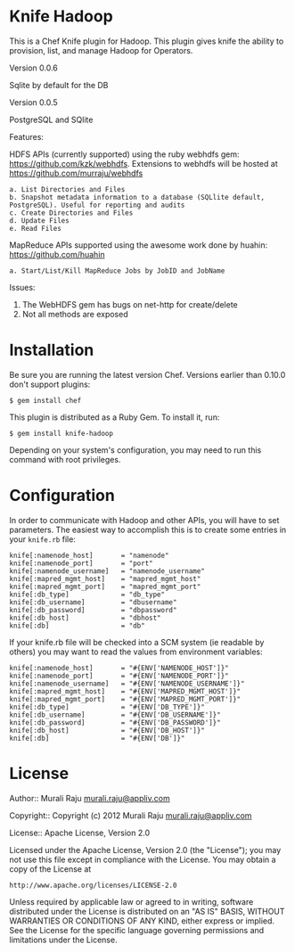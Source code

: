 Knife Hadoop 
===============

This is a Chef Knife plugin for Hadoop. This plugin gives knife the ability to provision, list, and manage Hadoop for Operators. 

Version 0.0.6

Sqlite by default for the DB

Version 0.0.5

PostgreSQL and SQlite



Features:

HDFS APIs (currently supported) using the ruby webhdfs gem: https://github.com/kzk/webhdfs. Extensions to webhdfs will be hosted at 
https://github.com/murraju/webhdfs
	
	a. List Directories and Files
	b. Snapshot metadata information to a database (SQLlite default, PostgreSQL). Useful for reporting and audits
	c. Create Directories and Files
	d. Update Files
	e. Read Files

MapReduce APIs supported using the awesome work done by huahin: https://github.com/huahin

	a. Start/List/Kill MapReduce Jobs by JobID and JobName



Issues:

1. The WebHDFS gem has bugs on net-http for create/delete
2. Not all methods are exposed




# Installation #

Be sure you are running the latest version Chef. Versions earlier than 0.10.0 don't support plugins:

    $ gem install chef

This plugin is distributed as a Ruby Gem. To install it, run:

    $ gem install knife-hadoop

Depending on your system's configuration, you may need to run this command with root privileges.

# Configuration #

In order to communicate with Hadoop and other APIs, you will have to set parameters. The easiest way to accomplish this is to create some entries in your `knife.rb` file:

	knife[:namenode_host]   	= "namenode"
	knife[:namenode_port]   	= "port"
	knife[:namenode_username] 	= "namenode_username"
	knife[:mapred_mgmt_host]    = "mapred_mgmt_host"
	knife[:mapred_mgmt_port]    = "mapred_mgmt_port"
	knife[:db_type]				= "db_type"
	knife[:db_username] 		= "dbusername"
	knife[:db_password] 		= "dbpassword"
	knife[:db_host] 			= "dbhost"
	knife[:db] 					= "db"

If your knife.rb file will be checked into a SCM system (ie readable by others) you may want to read the values from environment variables:

	knife[:namenode_host]   	= "#{ENV['NAMENODE_HOST']}"
	knife[:namenode_port]   	= "#{ENV['NAMENODE_PORT']}"
	knife[:namenode_username] 	= "#{ENV['NAMENODE_USERNAME']}"
	knife[:mapred_mgmt_host]    = "#{ENV['MAPRED_MGMT_HOST']}"
	knife[:mapred_mgmt_port]    = "#{ENV['MAPRED_MGMT_PORT']}"
	knife[:db_type] 			= "#{ENV['DB_TYPE']}"
	knife[:db_username] 		= "#{ENV['DB_USERNAME']}"
	knife[:db_password] 		= "#{ENV['DB_PASSWORD']}"
	knife[:db_host] 			= "#{ENV['DB_HOST']}"
	knife[:db] 					= "#{ENV['DB']}"



# License #

Author:: Murali Raju <murali.raju@appliv.com>

Copyright:: Copyright (c) 2012 Murali Raju <murali.raju@appliv.com>

License:: Apache License, Version 2.0

Licensed under the Apache License, Version 2.0 (the "License");
you may not use this file except in compliance with the License.
You may obtain a copy of the License at

    http://www.apache.org/licenses/LICENSE-2.0

Unless required by applicable law or agreed to in writing, software
distributed under the License is distributed on an "AS IS" BASIS,
WITHOUT WARRANTIES OR CONDITIONS OF ANY KIND, either express or implied.
See the License for the specific language governing permissions and
limitations under the License.
